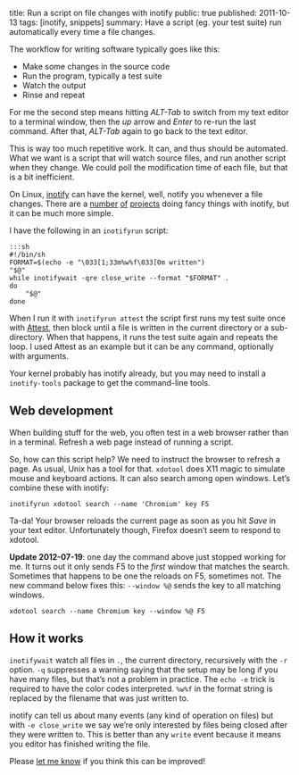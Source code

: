 title: Run a script on file changes with inotify
public: true
published: 2011-10-13
tags: [inotify, snippets]
summary:
    Have a script (eg. your test suite) run automatically every time a file
    changes.

The workflow for writing software typically goes like this:

* Make some changes in the source code
* Run the program, typically a test suite
* Watch the output
* Rinse and repeat

For me the second step means hitting *ALT-Tab* to switch from my text editor
to a terminal window, then the *up* arrow and *Enter* to re-run the last
command. After that, *ALT-Tab* again to go back to the text editor.

This is way too much repetitive work. It can, and thus should be automated.
What we want is a script that will watch source files, and run another script
when they change. We could poll the modification time of each file, but
that is a bit inefficient.

On Linux, [inotify](http://en.wikipedia.org/wiki/Inotify) can have the kernel,
well, notify you whenever a file changes. There are a
[number](https://github.com/peterbe/python-gorun)
[of](http://pypi.python.org/pypi/PyZen/)
[projects](https://github.com/mynyml/watchr) doing fancy things with inotify,
but it can be much more simple.

I have the following in an `inotifyrun` script:

    :::sh
    #!/bin/sh
    FORMAT=$(echo -e "\033[1;33m%w%f\033[0m written")
    "$@"
    while inotifywait -qre close_write --format "$FORMAT" .
    do
        "$@"
    done

When I run it with `inotifyrun attest` the script first runs my test suite
once with [Attest](http://packages.python.org/Attest/), then block until
a file is written in the current directory or a sub-directory. When that
happens, it runs the test suite again and repeats the loop.
I used Attest as an example but it can be any command, optionally
with arguments.

Your kernel probably has inotify already, but you may need to install a
`inotify-tools` package to get the command-line tools.

Web development
---------------

When building stuff for the web, you often test in a web browser rather than
in a terminal. Refresh a web page instead of running a script.

So, how can this script help? We need to instruct the browser to refresh
a page. As usual, Unix has a tool for that. `xdotool` does X11 magic to
simulate mouse and keyboard actions. It can also search among open windows.
Let’s combine these with inotify:

    inotifyrun xdotool search --name 'Chromium' key F5

Ta-da! Your browser reloads the current page as soon as you hit *Save* in your
text editor. Unfortunately though, Firefox doesn’t seem to respond to xdotool.

**Update 2012-07-19**: one day the command above just stopped working for me.
It turns out it only sends F5 to the *first* window that matches the search.
Sometimes that happens to be one the reloads on F5, sometimes not.
The new command below fixes this: `--window %@` sends the key to all matching
windows.

    xdotool search --name Chromium key --window %@ F5


How it works
------------

`inotifywait` watch all files in `.`, the current directory, recursively with
the `-r` option. `-q` suppresses a warning saying that the setup may be long
if you have many files, but that’s not a problem in practice.
The `echo -e` trick is required to have the color codes interpreted.
`%w%f` in the format string is replaced by the filename that was just
written to.

inotify can tell us about many events (any kind of operation on files)
but with `-e close_write` we say we’re only interested by files being closed
after they were written to. This is better than any `write` event because
it means you editor has finished writing the file.

Please [let me know](/about/) if you think this can be improved!
